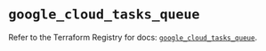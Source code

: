 # `google_cloud_tasks_queue`

Refer to the Terraform Registry for docs: [`google_cloud_tasks_queue`](https://registry.terraform.io/providers/hashicorp/google/6.31.0/docs/resources/cloud_tasks_queue).
